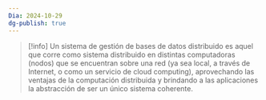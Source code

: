 ```yaml
---
Dia: 2024-10-29
dg-publish: true
---
```

>[!info] Un sistema de gestión de bases de datos distribuido es aquel que corre como sistema distribuido en distintas computadoras (nodos) que se encuentran sobre una red (ya sea local, a través de Internet, o como un servicio de cloud computing), aprovechando las ventajas de la computación distribuida y brindando a las aplicaciones la abstracción de ser un único sistema coherente.

